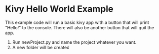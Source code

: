 # Kivy Hello World Example

This example code will run a basic kivy app with a button that will print "Hello!" to the console. There will also be another button that will quit the app.

1. Run newProject.py and name the project whatever you want.
2. A new folder will be created 
